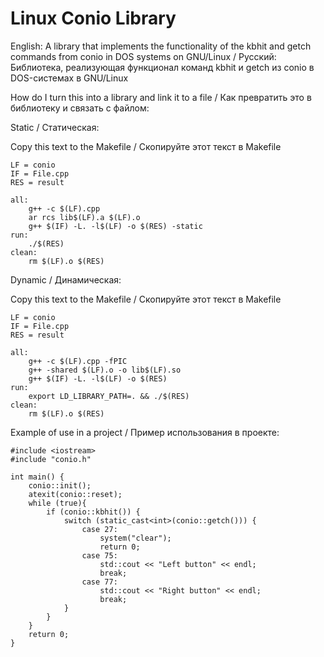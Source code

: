 # Linux Conio Library
English: A library that implements the functionality of the kbhit and getch commands from conio in DOS systems on GNU/Linux / Русский:  Библиотека, реализующая функционал команд kbhit и getch из conio в DOS-системах в GNU/Linux

How do I turn this into a library and link it to a file / Как превратить это в библиотеку и связать с файлом:

Static / Статическая:

Copy this text to the Makefile / Скопируйте этот текст в Makefile
```
LF = conio
IF = File.cpp
RES = result

all:
	g++ -c $(LF).cpp
	ar rcs lib$(LF).a $(LF).o
	g++ $(IF) -L. -l$(LF) -o $(RES) -static
run:
	./$(RES)
clean:
	rm $(LF).o $(RES)
```

Dynamic / Динамическая:

Copy this text to the Makefile / Скопируйте этот текст в Makefile
```
LF = conio
IF = File.cpp
RES = result

all:
	g++ -c $(LF).cpp -fPIC
	g++ -shared $(LF).o -o lib$(LF).so
	g++ $(IF) -L. -l$(LF) -o $(RES)
run:
	export LD_LIBRARY_PATH=. && ./$(RES)
clean:
	rm $(LF).o $(RES)
```

Example of use in a project / Пример использования в проекте:
```
#include <iostream>
#include "conio.h"

int main() {
	conio::init();
	atexit(conio::reset);
	while (true){ 
		if (conio::kbhit()) {
			switch (static_cast<int>(conio::getch())) {
				case 27:
					system("clear");
					return 0;
				case 75:
					std::cout << "Left button" << endl;
					break;
				case 77:
					std::cout << "Right button" << endl;
					break;
			}
		}
	}
	return 0;
}
```
